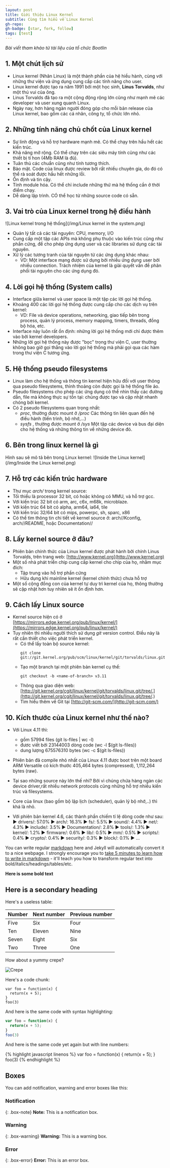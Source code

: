 ```yaml
---
layout: post
title: Giới thiệu Linux Kernel
subtitle: Cùng tìm hiểu về Linux Kernel
gh-repo: 
gh-badge: [star, fork, follow]
tags: [test]
---
```


_Bài viết tham khảo từ tài liệu của tổ chức Bootlin_

## 1. Một chút lịch sử
  * Linux kernel (Nhân Linux) là một thành phần của hệ hiều hành, cùng với những thư viện và ứng dụng cung cấp các tính năng cho user.
  * Linux kernel được tạo ra năm 1991 bởi một học sinh, **Linus Torvalds**, như một thú vui của ông.
  * Linus Torvalds đã tạo ra một cộng động rộng lớn cũng như mạnh mẽ các developer và user xung quanh Linux.
  * Ngày nay, hơn hàng ngàn người đóng góp cho mỗi bản release của Linux kernel, bao gồm các cá nhân, công ty, tổ chức lớn nhỏ.

## 2. Những tính năng chủ chốt của Linux kernel
  * Sự linh động và hỗ trợ hardware mạnh mẽ. Có thể chạy trên hầu hết các kiến trúc.
  * Khả năng mở rộng. Có thể chạy trên các siêu máy tính cũng như các thiết bị tí hon (4Mb RAM là đủ).
  * Tuân thủ các chuẩn cũng như tính tương thích.
  * Bảo mật. Code của linux được review bởi rất nhiều chuyên gia, do đó có thể rà soát được hầu hết những lỗi.
  * Ổn định và tin cậy.
  * Tính module hóa. Có thể chỉ include những thứ mà hệ thống cần ở thời điểm chạy.
  * Dễ  dàng lập trình. CÓ thể học từ những source code có sẵn. 

## 3. Vai trò của Linux kernel trong hệ điều hành
  ![Linux kernel trong hệ thống](/img/Linux kernel in the system.png)

  * Quản lý tất cả các tài nguyên: CPU, memory, I/O
  * Cung cấp một tập các APIs mà không phụ thuộc vào kiến trúc cũng như phần cứng, để cho phép ứng dụng user và các libraries sử dụng các tài nguyên.
  * Xử lý các tương tranh của tài nguyên từ các ứng dụng khác nhau:
    * VD: Một interface mạng được sử dụng bởi nhiều ứng dụng user bởi nhiều connection. Trách nhiệm của kernel là giải quyết vấn đề phân phối tài nguyên cho các ứng dụng đó.

## 4. Lời gọi hệ thống (System calls)
  * Interface giữa kernel và user space là một tập các lời gọi hệ thống.
  * Khoảng 400 các lời gọi hệ thống được cung cấp cho các dịch vụ trên kernel:
    * VD: File và device operations, networking, giao tiếp bên trong process, quản lý process, memory mapping, timers, threads, đồng bộ hóa, etc.
  * Interface này luôn rất ổn định: những lời gọi hệ thống mới chỉ được thêm vào bởi kernel developers.
  * Những lời gọi hệ thống này được "bọc" trong thư viện C, user thường không bao giờ gọi thẳng vào lời gọi hệ thống mà phải gọi qua các hàm trong thư viện C tương ứng.

## 5. Hệ thống pseudo filesystems
  * Linux làm cho hệ thống và thông tin kernel hiện hữu đối với user thông qua pseudo filesystems, thỉnh thoảng còn được gọi là hệ thống file ảo.
  * Pseudo filesystems cho phép các ứng dụng có thể nhìn thấy các đường dẫn, file mà không thực sự tồn tại: chúng được tạo và cập nhật nhanh chóng bởi kernel.
  * Có 2 pseudo filesystems quan trọng nhất:
    * _proc_, thường được mount ở _/proc_
    Các thông tin liên quan đến hệ điều hành (tiến trình, bộ nhớ,...)
    * _sysfs_ , thường được mount ở _/sys_
    Một tập các device và bus đại diện cho hệ thống và những thông tin về những device đó.

## 6. Bên trong linux kernel là gì
  Hình sau sẽ mô tả bên trong Linux kernel:
   ![Inside the Linux kernel](/img/Inside the Linux kernel.png)

## 7. Hỗ trợ các kiến trúc hardware
  * Thư mục _arch/_ trong kernel source:
  * Tối thiểu là processor 32 bit, có hoặc không có MMU, và hỗ trợ gcc.
  * Với kiến trúc 32 bit có arm, arc, c6x, m68k, microblaze.
  * Với kiến trúc 64 bit có alpha, arm64, ia64, tile
  * Với kiến trúc 32/64 bit có mips, powerpc, sh, sparc, x86
  * Có thể tìm thông tin chi tiết về kernel source ở: arch/<arch>/Kconfig, arch/<arch>/README, hoặc Documentation/<arch>/

## 8. Lấy kernel source ở đâu?
  * Phiên bản chính thức của Linux kernel được phát hành bởi chính Linus Torvalds, trên trang web: [http://www.kernel.org](http://www.kernel.org)
  * Một số nhà phát triển chip cung cấp kernel cho chip của họ, nhằm mục đích:
    * Tập trung vào hỗ trợ phần cứng
    * Hữu dụng khi mainline kernel (kernel chính thức) chưa hỗ trợ
  * Một số cộng đồng con của kernel tự duy trì kernel của họ, thông thường sẽ cập nhật hơn tuy nhiên sẽ ít ổn định hơn.

## 9. Cách lấy Linux source
  * Kernel source hiện có ở [https://mirrors.edge.kernel.org/pub/linux/kernel/](https://mirrors.edge.kernel.org/pub/linux/kernel/)
  * Tuy nhiên thì nhiều người thích sử dụng _git_ version control. Điều này là rất cần thiết cho việc phát triển kernel.
    * Có thể lấy toàn bộ source kernel:
      ~~~
      git clone git://git.kernel.org/pub/scm/linux/kernel/git/torvalds/linux.git
      ~~~
    * Tạo một branch tại một phiên bản kernel cụ thể:
      ~~~
      git checkout -b <name-of-branch> v3.11
      ~~~
    * Thông qua giao diện web: [http://git.kernel.org/cgit/linux/kernel/git/torvalds/linux.git/tree/.](http://git.kernel.org/cgit/linux/kernel/git/torvalds/linux.git/tree/.)
    * Tìm hiểu thêm về Git tại [http://git-scm.com/](http://git-scm.com/)

## 10. Kích thước của Linux kernel như thế nào?
  * Với Linux 4.11 thì:
    * gồm 57994 files (git ls-files | wc -l)
    * đươc viết bởi 23144003 dòng code (wc -l $(git ls-files))
    * dung lượng 675576310 bytes (wc -c $(git ls-files))
  * Phiên bản đã compile nhỏ nhất của Linux 4.11 được boot trên một board ARM Versatile có kích thước 405,464 bytes (compressed), 1,112,264 bytes (raw).
  * Tại sao những source này lớn thế nhỉ?
    Bởi vì chúng chứa hàng ngàn các device driver,rất nhiều network protocols cũng những hỗ trợ nhiều kiến trúc và filesystems.
  * Core của linux (bao gồm bộ lập lịch (scheduler), quản lý bộ nhớ,..) thì khá là nhỏ.

  * Với phiên bản kernel 4.6, các thành phần chiếm tỉ lệ dòng code như sau:
    ▶ drivers/: 57.0%
    ▶ arch/: 16.3%
    ▶ fs/: 5.5%
    ▶ sound/: 4.4%
    ▶ net/: 4.3%
    ▶ include/: 3.5%
    ▶ Documentation/: 2.8%
    ▶ tools/: 1.3%
    ▶ kernel/: 1.2%
    ▶ firmware/: 0.6%
    ▶ lib/: 0.5%
    ▶ mm/: 0.5%
    ▶ scripts/: 0.4%
    ▶ crypto/: 0.4%
    ▶ security/: 0.3%
    ▶ block/: 0.1%
    ▶ ...


You can write regular [markdown](http://markdowntutorial.com/) here and Jekyll will automatically convert it to a nice webpage.  I strongly encourage you to [take 5 minutes to learn how to write in markdown](http://markdowntutorial.com/) - it'll teach you how to transform regular text into bold/italics/headings/tables/etc.

**Here is some bold text**

## Here is a secondary heading

Here's a useless table:

| Number | Next number | Previous number |
| :------ |:--- | :--- |
| Five | Six | Four |
| Ten | Eleven | Nine |
| Seven | Eight | Six |
| Two | Three | One |


How about a yummy crepe?

![Crepe](http://s3-media3.fl.yelpcdn.com/bphoto/cQ1Yoa75m2yUFFbY2xwuqw/348s.jpg)

Here's a code chunk:

~~~
var foo = function(x) {
  return(x + 5);
}
foo(3)
~~~

And here is the same code with syntax highlighting:

```javascript
var foo = function(x) {
  return(x + 5);
}
foo(3)
```

And here is the same code yet again but with line numbers:

{% highlight javascript linenos %}
var foo = function(x) {
  return(x + 5);
}
foo(3)
{% endhighlight %}

## Boxes
You can add notification, warning and error boxes like this:

### Notification

{: .box-note}
**Note:** This is a notification box.

### Warning

{: .box-warning}
**Warning:** This is a warning box.

### Error

{: .box-error}
**Error:** This is an error box.

